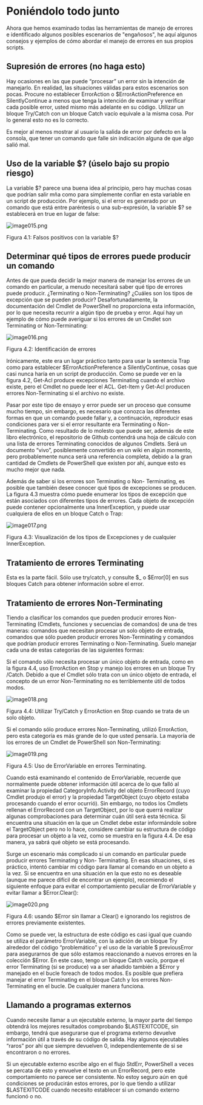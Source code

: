 # Poniéndolo todo junto
Ahora que hemos examinado todas las herramientas de manejo de errores e identificado algunos posibles escenarios de "engañosos", he aquí algunos consejos y ejemplos de cómo abordar el manejo de errores en sus propios scripts.

## Supresión de errores (no haga esto)

Hay ocasiones en las que puede “procesar” un error sin la intención de manejarlo. En realidad, las situaciones válidas para estos escenarios son pocas. Procure no establecer ErrorAction o $ErrorActionPreference  en SilentlyContinue a menos que tenga la intención de examinar y verificar cada posible error, usted mismo más adelante en su código. Utilizar un bloque Try/Catch con un bloque Catch vacío equivale a la misma cosa. Por lo general esto no es lo correcto.

Es mejor al menos mostrar al usuario la salida de error por defecto en la consola, que tener un comando que falle sin indicación alguna de que algo salió mal.

## Uso de la variable $? (úselo bajo su propio riesgo)

La variable $? parece una buena idea al principio, pero hay muchas cosas que podrían salir mña como para simplemente confiar en esta variable en un script de producción. Por ejemplo, si el error es generado por un comando que está entre paréntesis o una sub-expresión, la variable $? se establecerá en true en lugar de false:

![image015.png](images/image015.png)

Figura 4.1: Falsos positivos con la variable $?

## Determinar qué tipos de errores puede producir un comando

Antes de que pueda decidir la mejor manera de manejar los errores de un comando en particular, a menudo necesitará saber qué tipo de errores puede producir. ¿Terminating o Non-Terminating? ¿Cuáles son los tipos de excepción que se pueden producir? Desafortunadamente, la documentación del Cmdlet de PowerShell no proporciona esta información, por lo que necesita recurrir a algún tipo de prueba y error. Aquí hay un ejemplo de cómo puede averiguar si los errores de un Cmdlet son Terminating or Non-Terminating:

![image016.png](images/image016.png)

Figura 4.2: Identificación de errores

Irónicamente, este era un lugar práctico tanto para usar la sentencia Trap como para establecer $ErrorActionPreference a SilentlyContinue, cosas que casi nunca haría en un script de producción. Como se puede ver en la figura 4.2, Get-Acl produce excepciones Terminating cuando el archivo existe, pero el Cmdlet no puede leer el ACL. Get-Item y Get-Acl producen errores Non-Terminating si el archivo no existe.

Pasar por este tipo de ensayo y error puede ser un proceso que consume mucho tiempo, sin embargo, es necesario que conozca las diferentes formas en que un comando puede fallar y, a continuación, reproducir esas condiciones para ver si el error resultante era Terminating o Non-Terminating. Como resultado de lo molesto que puede ser, además de este libro electrónico, el repositorio de Github contendrá una hoja de cálculo con una lista de errores Terminating conocidos de algunos Cmdlets. Será un documento “vivo”, posiblemente convertido en un wiki en algún momento, pero probablemente nunca será una referencia completa, debido a la gran cantidad de Cmdlets de PowerShell que existen por ahí, aunque esto es mucho mejor que nada.

Además de saber si los errores son Terminating o Non- Terminating, es posible que también desee conocer qué tipos de excepciones se producen. La figura 4.3 muestra cómo puede enumerar los tipos de excepción que están asociados con diferentes tipos de errores. Cada objeto de excepción puede contener opcionalmente una InnerException, y puede usar cualquiera de ellos en un bloque Catch o Trap:

![image017.png](images/image017.png)

Figura 4.3: Visualización de los tipos de Excepciones y de cualquier InnerException.

## Tratamiento de errores Terminating

Esta es la parte fácil. Sólo use try/catch, y consulte $\_ o $Error[0] en sus bloques Catch para obtener información sobre el error.

## Tratamiento de errores Non-Terminating

Tiendo a clasificar los comandos que pueden producir errores Non-Terminating (Cmdlets, funciones y secuencias de comandos) de una de tres maneras: comandos que necesitan procesar un solo objeto de entrada, comandos que sólo pueden producir errores Non-Terminating y comandos que podrían producir errores Terminating  o Non-Terminating. Suelo manejar cada una de estas categorías de las siguientes formas:

Si el comando sólo necesita procesar un único objeto de entrada, como en la figura 4.4, uso ErrorAction  en Stop y manejo los errores en un bloque Try /Catch. Debido a que el Cmdlet sólo trata con un único objeto de entrada, el concepto de un error Non-Terminating no es terriblemente útil de todos modos.

![image018.png](images/image018.png)

Figura 4.4: Utilizar Try/Catch y ErrorAction  en Stop cuando se trata de un solo objeto.

Si el comando sólo produce errores Non-Terminating, utilizó ErrorAction, pero esta categoría es más grande de lo que usted pensaría. La mayoría de los errores de un Cmdlet de PowerShell son Non-Terminating:

![image019.png](images/image019.png)

Figura 4.5: Uso de ErrorVariable en errores Terminating.

Cuando está examinando el contenido de ErrorVariable, recuerde que normalmente puede obtener información útil acerca de lo que falló al examinar la propiedad CategoryInfo.Activity del objeto ErrorRecord (cuyo Cmdlet produjo el error) y la propiedad TargetObject (cuyo objeto estaba procesando cuando el error ocurrió). Sin embargo, no todos los Cmdlets rellenan el ErrorRecord con un TargetObject, por lo que querrá realizar algunas comprobaciones para determinar cuán útil será esta técnica. Si encuentra una situación en la que un Cmdlet debe estar informándole sobre el TargetObject pero no lo hace, considere cambiar su estructura de código para procesar un objeto a la vez, como se muestra en la figura 4.4. De esa manera, ya sabrá qué objeto se está procesando.

Surge un escenario más complicado si un comando en particular puede producir errores Terminating y Non- Terminating. En esas situaciones, si es práctico, intentó cambiar mi código para llamar al comando en un objeto a la vez. Si se encuentra en una situación en la que esto no es deseable (aunque me parece difícil de encontrar un ejemplo), recomiendo el siguiente enfoque para evitar el comportamiento peculiar de ErrorVariable y evitar llamar a $Error.Clear():

![image020.png](images/image020.png)

Figura 4.6: usando $Error sin llamar a Clear() e ignorando los registros de errores previamente existentes.

Como se puede ver, la estructura de este código es casi igual que cuando se utiliza el parámetro ErrorVariable, con la adición de un bloque Try alrededor del código “problemático” y el uso de la variable $ previousError para asegurarnos de que sólo estamos reaccionando a nuevos errores en la colección $Error. En este caso, tengo un bloque Catch vacío, porque el error Terminating (si se produce) va a ser añadido también a $Error y manejado en el bucle foreach de todos modos. Es posible que prefiera manejar el error Terminating en el bloque Catch y los errores Non- Terminating en el bucle. De cualquier manera funciona.

## Llamando a programas externos

Cuando necesite llamar a un ejecutable externo, la mayor parte del tiempo obtendrá los mejores resultados comprobando $LASTEXITCODE, sin embargo, tendrá que asegurarse que el programa externo devuelve información útil a través de su código de salida. Hay algunos ejecutables “raros” por ahí que siempre devuelven 0, independientemente de si se encontraron o no errores.

Si un ejecutable externo escribe algo en el flujo StdErr, PowerShell a veces se percata de esto y envuelve el texto en un ErrorRecord, pero este comportamiento no parece ser consistente. No estoy seguro aún en qué condiciones se producirán estos errores, por lo que tiendo a utilizar $LASTEXITCODE cuando necesito establecer si un comando externo funcionó o no.

